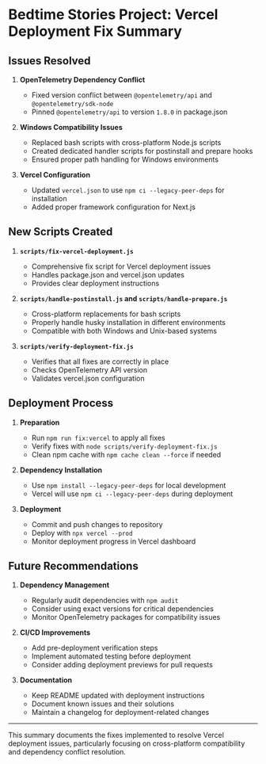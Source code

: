 # Bedtime Stories Project: Vercel Deployment Fix Summary

## Issues Resolved

1. **OpenTelemetry Dependency Conflict**
   - Fixed version conflict between `@opentelemetry/api` and `@opentelemetry/sdk-node`
   - Pinned `@opentelemetry/api` to version `1.8.0` in package.json

2. **Windows Compatibility Issues**
   - Replaced bash scripts with cross-platform Node.js scripts
   - Created dedicated handler scripts for postinstall and prepare hooks
   - Ensured proper path handling for Windows environments

3. **Vercel Configuration**
   - Updated `vercel.json` to use `npm ci --legacy-peer-deps` for installation
   - Added proper framework configuration for Next.js

## New Scripts Created

1. **`scripts/fix-vercel-deployment.js`**
   - Comprehensive fix script for Vercel deployment issues
   - Handles package.json and vercel.json updates
   - Provides clear deployment instructions

2. **`scripts/handle-postinstall.js` and `scripts/handle-prepare.js`**
   - Cross-platform replacements for bash scripts
   - Properly handle husky installation in different environments
   - Compatible with both Windows and Unix-based systems

3. **`scripts/verify-deployment-fix.js`**
   - Verifies that all fixes are correctly in place
   - Checks OpenTelemetry API version
   - Validates vercel.json configuration

## Deployment Process

1. **Preparation**
   - Run `npm run fix:vercel` to apply all fixes
   - Verify fixes with `node scripts/verify-deployment-fix.js`
   - Clean npm cache with `npm cache clean --force` if needed

2. **Dependency Installation**
   - Use `npm install --legacy-peer-deps` for local development
   - Vercel will use `npm ci --legacy-peer-deps` during deployment

3. **Deployment**
   - Commit and push changes to repository
   - Deploy with `npx vercel --prod`
   - Monitor deployment progress in Vercel dashboard

## Future Recommendations

1. **Dependency Management**
   - Regularly audit dependencies with `npm audit`
   - Consider using exact versions for critical dependencies
   - Monitor OpenTelemetry packages for compatibility issues

2. **CI/CD Improvements**
   - Add pre-deployment verification steps
   - Implement automated testing before deployment
   - Consider adding deployment previews for pull requests

3. **Documentation**
   - Keep README updated with deployment instructions
   - Document known issues and their solutions
   - Maintain a changelog for deployment-related changes

---

This summary documents the fixes implemented to resolve Vercel deployment issues, particularly focusing on cross-platform compatibility and dependency conflict resolution.
